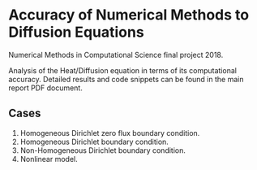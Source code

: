 # Accuracy of Numerical Methods to Diffusion Equations
Numerical Methods in Computational Science final project 2018.

Analysis of the Heat/Diffusion equation in terms of its computational accuracy. Detailed results and code snippets can be found in the main report PDF document.

## Cases
1. Homogeneous Dirichlet zero flux boundary condition.
2. Homogeneous Dirichlet boundary condition.
3. Non-Homogeneous Dirichlet boundary condition.
4. Nonlinear model.
